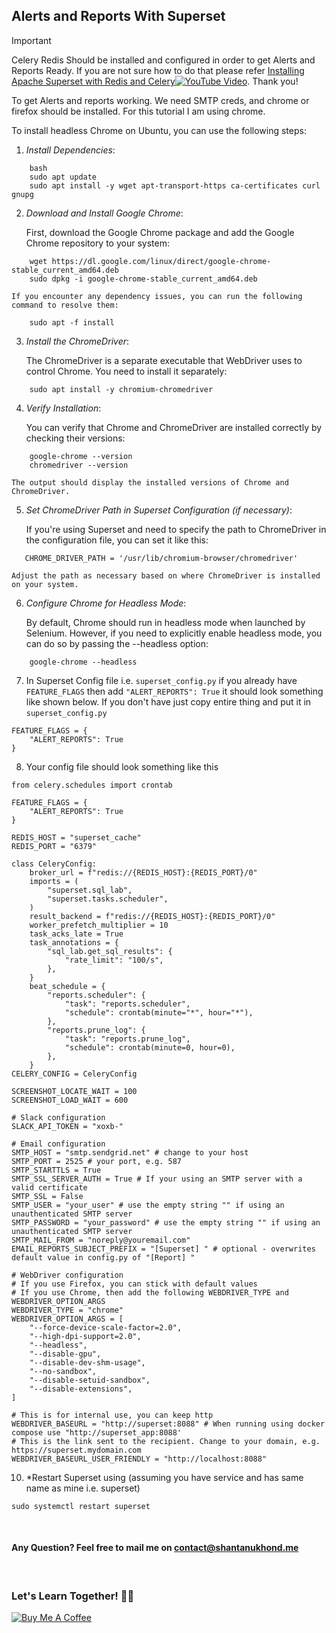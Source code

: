 ## Alerts and Reports With Superset

> [!IMPORTANT]  
> Celery Redis Should be installed and configured in order to get Alerts and Reports Ready. If you are not sure how to do that please refer [Installing Apache Superset with Redis and Celery](./Superset/Superset%20with%20Redis%20and%20Celery/README.md)[![YouTube Video](https://img.shields.io/badge/Watch-Video-red?logo=youtube)](https://youtu.be/zL7_5EQ88IU). Thank you!


To get Alerts and reports working. We need SMTP creds, and chrome or firefox should be installed. For this tutorial I am using chrome. 


To install headless Chrome on Ubuntu, you can use the following steps:

1. *Install Dependencies*:
```
    bash
    sudo apt update
    sudo apt install -y wget apt-transport-https ca-certificates curl gnupg
```    

2. *Download and Install Google Chrome*:

    First, download the Google Chrome package and add the Google Chrome repository to your system:

```
    wget https://dl.google.com/linux/direct/google-chrome-stable_current_amd64.deb
    sudo dpkg -i google-chrome-stable_current_amd64.deb
```

    If you encounter any dependency issues, you can run the following command to resolve them:
```
    sudo apt -f install
```    

3. *Install the ChromeDriver*:

    The ChromeDriver is a separate executable that WebDriver uses to control Chrome. You need to install it separately:

```
    sudo apt install -y chromium-chromedriver
```    

4. *Verify Installation*:

    You can verify that Chrome and ChromeDriver are installed correctly by checking their versions:

```
    google-chrome --version
    chromedriver --version
```    

    The output should display the installed versions of Chrome and ChromeDriver.

5. *Set ChromeDriver Path in Superset Configuration (if necessary)*:

    If you're using Superset and need to specify the path to ChromeDriver in the configuration file, you can set it like this:


```
   CHROME_DRIVER_PATH = '/usr/lib/chromium-browser/chromedriver'
``` 

    Adjust the path as necessary based on where ChromeDriver is installed on your system.

6. *Configure Chrome for Headless Mode*:

    By default, Chrome should run in headless mode when launched by Selenium. However, if you need to explicitly enable headless mode, you can do so by passing the --headless option:

```
    google-chrome --headless
```

7. In Superset Config file i.e. `superset_config.py` if you already have `FEATURE_FLAGS` then add `"ALERT_REPORTS": True` it should look something like shown below. If you don't have just copy entire thing and put it in `superset_config.py`
```
FEATURE_FLAGS = {
    "ALERT_REPORTS": True
}
``` 

8. Your config file should look something like this

```
from celery.schedules import crontab

FEATURE_FLAGS = {
    "ALERT_REPORTS": True
}

REDIS_HOST = "superset_cache"
REDIS_PORT = "6379"

class CeleryConfig:
    broker_url = f"redis://{REDIS_HOST}:{REDIS_PORT}/0"
    imports = (
        "superset.sql_lab",
        "superset.tasks.scheduler",
    )
    result_backend = f"redis://{REDIS_HOST}:{REDIS_PORT}/0"
    worker_prefetch_multiplier = 10
    task_acks_late = True
    task_annotations = {
        "sql_lab.get_sql_results": {
            "rate_limit": "100/s",
        },
    }
    beat_schedule = {
        "reports.scheduler": {
            "task": "reports.scheduler",
            "schedule": crontab(minute="*", hour="*"),
        },
        "reports.prune_log": {
            "task": "reports.prune_log",
            "schedule": crontab(minute=0, hour=0),
        },
    }
CELERY_CONFIG = CeleryConfig

SCREENSHOT_LOCATE_WAIT = 100
SCREENSHOT_LOAD_WAIT = 600

# Slack configuration
SLACK_API_TOKEN = "xoxb-"

# Email configuration
SMTP_HOST = "smtp.sendgrid.net" # change to your host
SMTP_PORT = 2525 # your port, e.g. 587
SMTP_STARTTLS = True
SMTP_SSL_SERVER_AUTH = True # If your using an SMTP server with a valid certificate
SMTP_SSL = False
SMTP_USER = "your_user" # use the empty string "" if using an unauthenticated SMTP server
SMTP_PASSWORD = "your_password" # use the empty string "" if using an unauthenticated SMTP server
SMTP_MAIL_FROM = "noreply@youremail.com"
EMAIL_REPORTS_SUBJECT_PREFIX = "[Superset] " # optional - overwrites default value in config.py of "[Report] "

# WebDriver configuration
# If you use Firefox, you can stick with default values
# If you use Chrome, then add the following WEBDRIVER_TYPE and WEBDRIVER_OPTION_ARGS
WEBDRIVER_TYPE = "chrome"
WEBDRIVER_OPTION_ARGS = [
    "--force-device-scale-factor=2.0",
    "--high-dpi-support=2.0",
    "--headless",
    "--disable-gpu",
    "--disable-dev-shm-usage",
    "--no-sandbox",
    "--disable-setuid-sandbox",
    "--disable-extensions",
]

# This is for internal use, you can keep http
WEBDRIVER_BASEURL = "http://superset:8088" # When running using docker compose use "http://superset_app:8088'
# This is the link sent to the recipient. Change to your domain, e.g. https://superset.mydomain.com
WEBDRIVER_BASEURL_USER_FRIENDLY = "http://localhost:8088"
```

10.   *Restart Superset using (assuming you have service and has same name as mine i.e. superset)
```
sudo systemctl restart superset
```

&nbsp;
&nbsp;
#### Any Question? Feel free to mail me on [contact@shantanukhond.me](mailto://contact@shantanukhond.me)
&nbsp;
&nbsp;
&nbsp;
&nbsp;


### Let's Learn Together! 📖😊

[![Buy Me A Coffee](https://www.buymeacoffee.com/assets/img/custom_images/orange_img.png)](https://www.buymeacoffee.com/shantanukhond)
